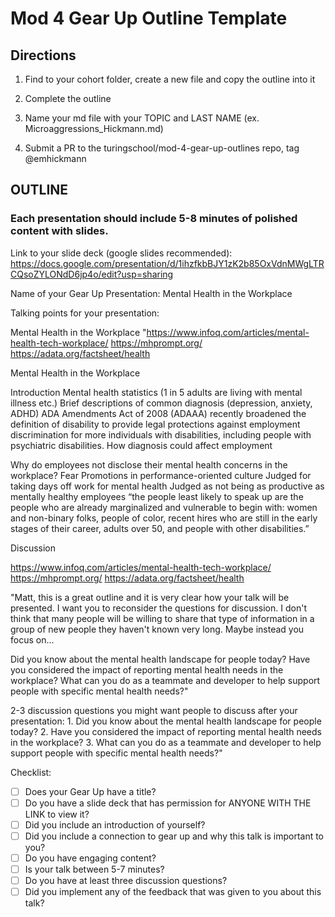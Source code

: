 # Mod 4 Gear Up Outline Template



## Directions

  1) Find to your cohort folder, create a new file and copy the outline into it

  2) Complete the outline

  3) Name your md file with your TOPIC and LAST NAME (ex.   Microaggressions_Hickmann.md)

  4)  Submit a PR to the turingschool/mod-4-gear-up-outlines repo, tag @emhickmann

## OUTLINE

### Each presentation should include 5-8 minutes of polished content with slides.

  Link to your slide deck (google slides recommended): https://docs.google.com/presentation/d/1ihzfkbBJY1zK2b85OxVdnMWgLTRCQsoZYLONdD6jp4o/edit?usp=sharing

  Name of your Gear Up Presentation: Mental Health in the Workplace

  Talking points for your presentation:

  Mental Health in the Workplace    "https://www.infoq.com/articles/mental-health-tech-workplace/
  https://mhprompt.org/
  https://adata.org/factsheet/health

  Mental Health in the Workplace

  Introduction
  Mental health statistics (1 in 5 adults are living with mental illness etc.)
  Brief descriptions of common diagnosis (depression, anxiety, ADHD)
  ADA Amendments Act of 2008 (ADAAA) recently broadened the definition of disability to provide legal protections against employment discrimination for more individuals with disabilities, including people with psychiatric disabilities.
  How diagnosis could affect employment

  Why do employees not disclose their mental health concerns in the workplace?
  Fear
  Promotions in performance-oriented culture
  Judged for taking days off work for mental health
  Judged as not being as productive as mentally healthy employees
  “the people least likely to speak up are the people who are already marginalized and vulnerable to begin with: women and non-binary folks, people of color, recent hires who are still in the early stages of their career, adults over 50, and people with other disabilities.”

  Discussion

  https://www.infoq.com/articles/mental-health-tech-workplace/    https://mhprompt.org/    https://adata.org/factsheet/health    

  "Matt, this is a great outline and it is very clear how your talk will be presented.  I want you to reconsider the questions for discussion. I don't think that many people will be willing to share that type of information in a group of new people they haven't known very long.  Maybe instead you focus on...

  Did you know about the mental health landscape for people today?
  Have you considered the impact of reporting mental health needs in the workplace?
  What can you do as a teammate and developer to help support people with specific mental health needs?"


  2-3 discussion questions you might want people to discuss after your presentation:
    1. Did you know about the mental health landscape for people today?
    2. Have you considered the impact of reporting mental health needs in the workplace?
    3. What can you do as a teammate and developer to help support people with specific mental health needs?"

Checklist:

- [ ] Does your Gear Up have a title?
- [ ] Do you have a slide deck that has permission for ANYONE WITH THE LINK to view it?
- [ ] Did you include an introduction of yourself?
- [ ] Did you include a connection to gear up and why this talk is important to you?
- [ ] Do you have engaging content?
- [ ] Is your talk between 5-7 minutes?
- [ ] Do you have at least three discussion questions?
- [ ] Did you implement any of the feedback that was given to you about this talk?
